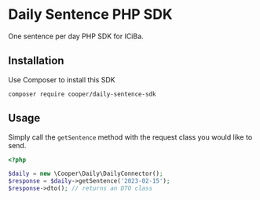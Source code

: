 # Daily Sentence PHP SDK

One sentence per day PHP SDK for ICiBa.

## Installation

Use Composer to install this SDK

```
composer require cooper/daily-sentence-sdk
```

## Usage

Simply call the `getSentence` method with the request class you would like to send.

```php
<?php

$daily = new \Cooper\Daily\DailyConnector();
$response = $daily->getSentence('2023-02-15');
$response->dto(); // returns an DTO class 
```
